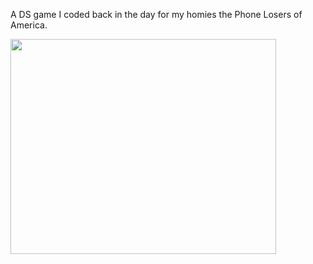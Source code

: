 A DS game I coded back in the day for my homies the Phone Losers of America.

<a href='http://www.youtube.com/watch?feature=player_embedded&v=hhL4hcIo1xU' target='_blank'><img src='http://img.youtube.com/vi/hhL4hcIo1xU/0.jpg' width='425' height=344 /></a>